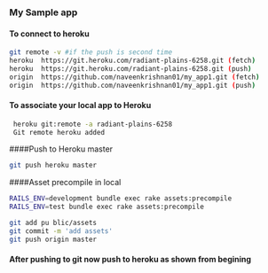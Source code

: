 ### My Sample app

#### To connect to heroku

```bash
git remote -v #if the push is second time
heroku	https://git.heroku.com/radiant-plains-6258.git (fetch)
heroku	https://git.heroku.com/radiant-plains-6258.git (push)
origin	https://github.com/naveenkrishnan01/my_app1.git (fetch)
origin	https://github.com/naveenkrishnan01/my_app1.git (push)
```

#### To associate your local app to Heroku

```bash
 heroku git:remote -a radiant-plains-6258
 Git remote heroku added
 ```

 ####Push to Heroku master
 
 ```bash
 git push heroku master
 
```
 ####Asset precompile in local

```bash
RAILS_ENV=development bundle exec rake assets:precompile
RAILS_ENV=test bundle exec rake assets:precompile

git add pu blic/assets
git commit -m 'add assets'
git push origin master
````

#### After pushing to git now push to heroku as shown from begining